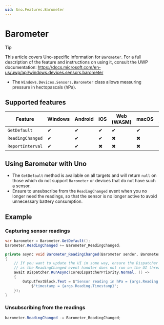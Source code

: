 ```yaml
---
uid: Uno.Features.Barometer
---
```


# Barometer

> [!TIP]
> This article covers Uno-specific information for `Barometer`. For a full description of the feature and instructions on using it, consult the UWP documentation: https://docs.microsoft.com/en-us/uwp/api/windows.devices.sensors.barometer

 * The `Windows.Devices.Sensors.Barometer` class allows measuring pressure in hectopascals (hPa).

## Supported features

| Feature        |  Windows  | Android |  iOS  |  Web (WASM)  | macOS | Linux (Skia)  | Win 7 (Skia) | 
|---------------|-------|-------|-------|-------|-------|-------|-|
| `GetDefault`         | ✔ | ✔ | ✔ | ✔ | ✔ | ✔ | ✔ |
| `ReadingChanged` | ✔ | ✔ | ✔ | ✖ | ✖ | ✖| ✖ |
| `ReportInterval`     | ✔ | ✔ | ✖ | ✖ | ✖ | ✖ | ✖ |

## Using Barometer with Uno
 
 * The `GetDefault` method is available on all targets and will return `null` on those which do not support `Barometer` or devices that do not have such a sensor.
 * Ensure to unsubscribe from the `ReadingChanged` event when you no longer need the readings, so that the sensor is no longer active to avoid unnecessary battery consumption.

## Example

### Capturing sensor readings

```csharp
var barometer = Barometer.GetDefault();
barometer.ReadingChanged += Barometer_ReadingChanged;

private async void Barometer_ReadingChanged(Barometer sender, BarometerReadingChangedEventArgs args)
{
    // If you want to update the UI in some way, ensure the Dispatcher is used,
    // as the ReadingChanged event handler does not run on the UI thread.
    await Dispatcher.RunAsync(CoreDispatcherPriority.Normal, () =>
    {
        OutputTextBlock.Text = $"Sensor reading in hPa = {args.Reading.StationPressureInHectopascals}, " +
            $"timestamp = {args.Reading.Timestamp}";
    });
}
```

### Unsubscribing from the readings

```csharp
barometer.ReadingChanged -= Barometer_ReadingChanged;
```
